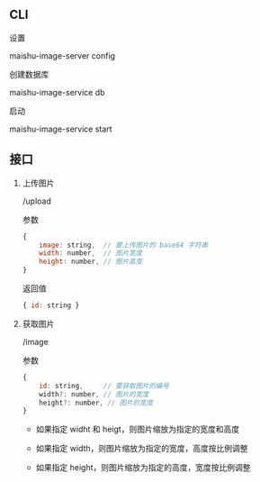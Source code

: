 ## CLI

设置

maishu-image-server config

创建数据库

maishu-image-service db

启动

maishu-image-service start

## 接口


1.  上传图片

    /upload

    参数

    ```js
    {
        image: string,  // 要上传图片的 base64 字符串
        width: number,  // 图片宽度
        height: number, // 图片高度
    }
    ```

    返回值

    ```js
    { id: string }
    ```

1. 获取图片

    /image

    参数

    ```js
    {
        id: string,     // 要获取图片的编号
        width?: number, // 图片的宽度
        height?: number, // 图片的宽度
    }
    ```

    * 如果指定 widht 和 heigt，则图片缩放为指定的宽度和高度

    * 如果指定 width，则图片缩放为指定的宽度，高度按比例调整

    * 如果指定 height，则图片缩放为指定的高度，宽度按比例调整